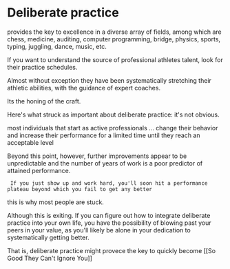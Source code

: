 # Deliberate practice 

provides the key to excellence in a diverse array of fields, among which are 
chess, medicine, auditing, computer programming, bridge, physics, sports, typing, juggling, dance, music, etc.

If you want to understand the source of professional athletes talent, look for their practice schedules. 

Almost without exception they have been systematically stretching their athletic abilities, with the guidance of expert coaches. 

Its the honing of the craft.

Here's what struck as important about deliberate practice: it's not obvious.


most individuals that start as active professionals ... change their behavior and increase their performance for a limited time until they reach an acceptable level

Beyond this point, however, further improvements appear to be unpredictable and the number of years of work is a poor predictor of attained performance.

``` If you just show up and work hard, you'll soon hit a performance plateau beyond which you fail to get any better```

this is why most people are stuck. 

Although this is exiting. If you can figure out how to integrate deliberate practice into your own life, you have the possibility of blowing past your peers in your value, as you'll likely be alone in your dedication to systematically getting better. 

That is, deliberate practice might provece the key to quickly become [[So Good They Can't Ignore You]]
